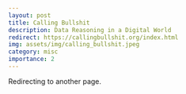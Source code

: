 ```yaml
---
layout: post
title: Calling Bullshit
description: Data Reasoning in a Digital World
redirect: https://callingbullshit.org/index.html
img: assets/img/calling_bullshit.jpeg
category: misc
importance: 2
---
```


Redirecting to another page.
